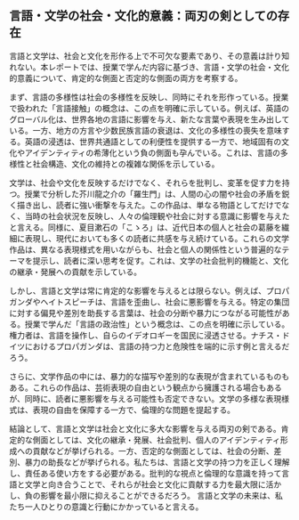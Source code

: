## 言語・文学の社会・文化的意義：両刃の剣としての存在

言語と文学は、社会と文化を形作る上で不可欠な要素であり、その意義は計り知れない。本レポートでは、授業で学んだ内容に基づき、言語・文学の社会・文化的意義について、肯定的な側面と否定的な側面の両方を考察する。

まず、言語の多様性は社会の多様性を反映し、同時にそれを形作っている。授業で扱われた「言語接触」の概念は、この点を明確に示している。例えば、英語のグローバル化は、世界各地の言語に影響を与え、新たな言葉や表現を生み出している。一方、地方の方言や少数民族言語の衰退は、文化の多様性の喪失を意味する。英語の浸透は、世界共通語としての利便性を提供する一方で、地域固有の文化やアイデンティティの希薄化という負の側面も孕んでいる。これは、言語の多様性と社会構造、文化の維持との複雑な関係を示している。

文学は、社会や文化を反映するだけでなく、それらを批判し、変革を促す力を持つ。授業で分析した芥川龍之介の「羅生門」は、人間の心の闇や社会の矛盾を鋭く描き出し、読者に強い衝撃を与えた。この作品は、単なる物語としてだけでなく、当時の社会状況を反映し、人々の倫理観や社会に対する意識に影響を与えたと言える。同様に、夏目漱石の「こゝろ」は、近代日本の個人と社会の葛藤を繊細に表現し、現代においても多くの読者に共感を与え続けている。これらの文学作品は、異なる表現様式を用いながらも、社会と個人の関係性という普遍的なテーマを提示し、読者に深い思考を促す。これは、文学の社会批判的機能と、文化の継承・発展への貢献を示している。

しかし、言語と文学は常に肯定的な影響を与えるとは限らない。例えば、プロパガンダやヘイトスピーチは、言語を歪曲し、社会に悪影響を与える。特定の集団に対する偏見や差別を助長する言葉は、社会の分断や暴力につながる可能性がある。授業で学んだ「言語の政治性」という概念は、この点を明確に示している。権力者は、言語を操作し、自らのイデオロギーを国民に浸透させる。ナチス・ドイツにおけるプロパガンダは、言語の持つ力と危険性を端的に示す例と言えるだろう。

さらに、文学作品の中には、暴力的な描写や差別的な表現が含まれているものもある。これらの作品は、芸術表現の自由という観点から擁護される場合もあるが、同時に、読者に悪影響を与える可能性も否定できない。文学の多様な表現様式は、表現の自由を保障する一方で、倫理的な問題を提起する。

結論として、言語と文学は社会と文化に多大な影響を与える両刃の剣である。肯定的な側面としては、文化の継承・発展、社会批判、個人のアイデンティティ形成への貢献などが挙げられる。一方、否定的な側面としては、社会の分断、差別、暴力の助長などが挙げられる。私たちは、言語と文学の持つ力を正しく理解し、責任ある使い方をする必要がある。批判的な視点と倫理的な意識を持って言語と文学と向き合うことで、それらが社会と文化に貢献する力を最大限に活かし、負の影響を最小限に抑えることができるだろう。  言語と文学の未来は、私たち一人ひとりの意識と行動にかかっていると言える。
